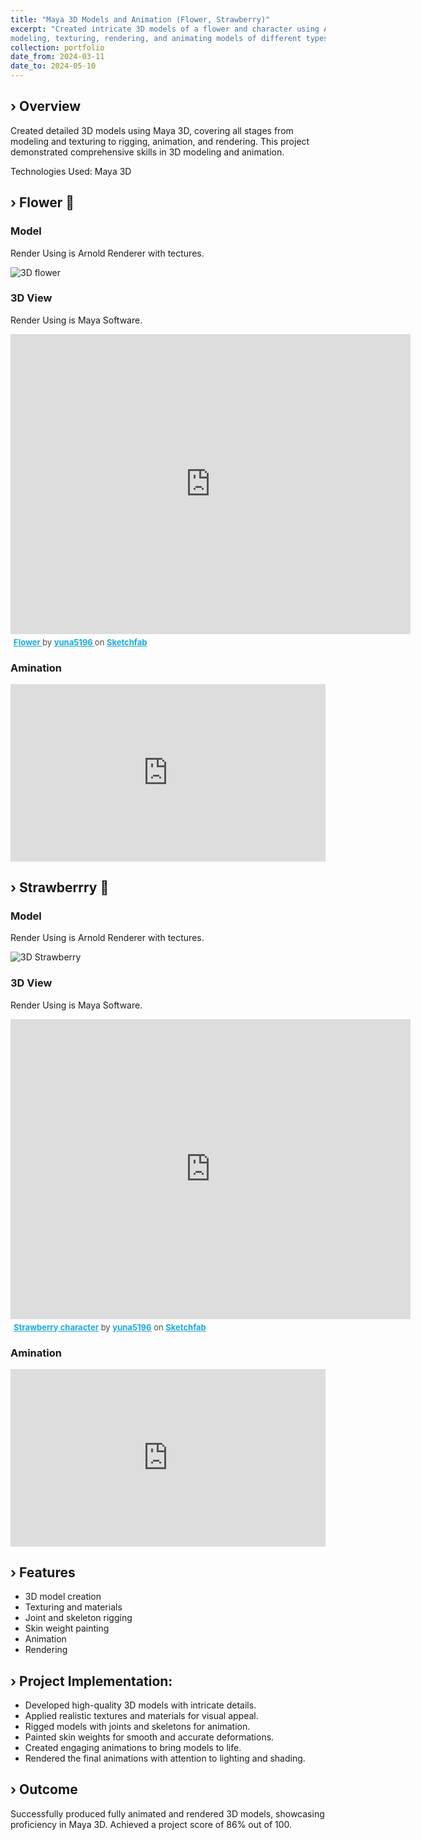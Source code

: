 ```yaml
---
title: "Maya 3D Models and Animation (Flower, Strawberry)"
excerpt: "Created intricate 3D models of a flower and character using Autodesk Maya. Demonstrated skills in 
modeling, texturing, rendering, and animating models of different types."
collection: portfolio
date_from: 2024-03-11
date_to: 2024-05-10
---
```


› Overview
------
Created detailed 3D models using Maya 3D, covering all stages from modeling and texturing to rigging, animation, and rendering. This project demonstrated comprehensive skills in 3D modeling and animation.

Technologies Used: Maya 3D

› Flower 🌸
------
### Model

Render Using is Arnold Renderer with tectures.

<img src="{{'FlowerModel.png' | prepend: '/images/' | prepend: base_path }}" alt="3D flower">


### 3D View

Render Using is Maya Software.

<div class="sketchfab-embed-wrapper">
    <iframe width="640" height="480" title="Flower" frameborder="0" allowfullscreen mozallowfullscreen="true" webkitallowfullscreen="true" allow="autoplay; fullscreen; xr-spatial-tracking" xr-spatial-tracking execution-while-out-of-viewport execution-while-not-rendered web-share src="https://sketchfab.com/models/90d1e490182d47f4aa358edfa89da088/embed"> </iframe>
    <p style="font-size: 13px; font-weight: normal; margin: 5px; color: #4A4A4A;">
        <a href="https://sketchfab.com/3d-models/flower-90d1e490182d47f4aa358edfa89da088?utm_medium=embed&utm_campaign=share-popup&utm_content=90d1e490182d47f4aa358edfa89da088" target="_blank" rel="nofollow" style="font-weight: bold; color: #1CAAD9;"> Flower </a>
        by <a href="https://sketchfab.com/yuna5196?utm_medium=embed&utm_campaign=share-popup&utm_content=90d1e490182d47f4aa358edfa89da088" target="_blank" rel="nofollow" style="font-weight: bold; color: #1CAAD9;"> yuna5196 </a>
        on <a href="https://sketchfab.com?utm_medium=embed&utm_campaign=share-popup&utm_content=90d1e490182d47f4aa358edfa89da088" target="_blank" rel="nofollow" style="font-weight: bold; color: #1CAAD9;">Sketchfab</a>
    </p>
</div>


### Amination
<div style="padding:0; position:relative; width:100%; height:0; padding-bottom:56.25%;">
    <iframe 
        src="https://player.vimeo.com/video/987986224?title=0&amp;byline=0&amp;portrait=0&amp;badge=0&amp;autopause=0&amp;player_id=0&amp;app_id=58479" 
        frameborder="0" 
        allow="autoplay; fullscreen; picture-in-picture; clipboard-write" 
        style="position:absolute; top:0; left:0; width:100%; height:100%;" 
        title="Flower_Animation">
    </iframe>
</div>
<script src="https://player.vimeo.com/api/player.js"></script>

› Strawberrry 🍓
------
### Model

Render Using is Arnold Renderer with tectures.

<img src="{{'StrawberryModel.png' | prepend: '/images/' | prepend: base_path }}" alt="3D Strawberry">

### 3D View

Render Using is Maya Software. 

<div class="sketchfab-embed-wrapper">
    <iframe width="640" height="480" title="Strawberry character" frameborder="0" allowfullscreen mozallowfullscreen="true" webkitallowfullscreen="true" allow="autoplay; fullscreen; xr-spatial-tracking" xr-spatial-tracking execution-while-out-of-viewport execution-while-not-rendered web-share src="https://sketchfab.com/models/21810a9a8b914d2ca7291bda480d9998/embed"> </iframe>
    <p style="font-size: 13px; font-weight: normal; margin: 5px; color: #4A4A4A;">
        <a href="https://sketchfab.com/3d-models/strawberry-character-21810a9a8b914d2ca7291bda480d9998?utm_medium=embed&utm_campaign=share-popup&utm_content=21810a9a8b914d2ca7291bda480d9998" target="_blank" rel="nofollow" style="font-weight: bold; color: #1CAAD9;">Strawberry character</a>
        by <a href="https://sketchfab.com/yuna5196?utm_medium=embed&utm_campaign=share-popup&utm_content=21810a9a8b914d2ca7291bda480d9998" target="_blank" rel="nofollow" style="font-weight: bold; color: #1CAAD9;">yuna5196</a>
        on <a href="https://sketchfab.com?utm_medium=embed&utm_campaign=share-popup&utm_content=21810a9a8b914d2ca7291bda480d9998" target="_blank" rel="nofollow" style="font-weight: bold; color: #1CAAD9;">Sketchfab</a>
    </p>
</div>

### Amination
<div style="padding:0; position:relative; width:100%; height:0; padding-bottom:56.25%;">
    <iframe 
        src="https://player.vimeo.com/video/987986105?title=0&amp;byline=0&amp;portrait=0&amp;badge=0&amp;autopause=0&amp;player_id=0&amp;app_id=58479" 
        frameborder="0" 
        allow="autoplay; fullscreen; picture-in-picture; clipboard-write" 
        style="position:absolute; top:0; left:0; width:100%; height:100%;" 
        title="StrawberryAnimation">
    </iframe>
</div>
<script src="https://player.vimeo.com/api/player.js"></script>


› Features
------
* 3D model creation
* Texturing and materials
* Joint and skeleton rigging
* Skin weight painting
* Animation
* Rendering

› Project Implementation:
------
* Developed high-quality 3D models with intricate details.
* Applied realistic textures and materials for visual appeal.
* Rigged models with joints and skeletons for animation.
* Painted skin weights for smooth and accurate deformations.
* Created engaging animations to bring models to life.
* Rendered the final animations with attention to lighting and shading.

› Outcome
------
Successfully produced fully animated and rendered 3D models, showcasing proficiency in Maya 3D. Achieved a project score of 86% out of 100.